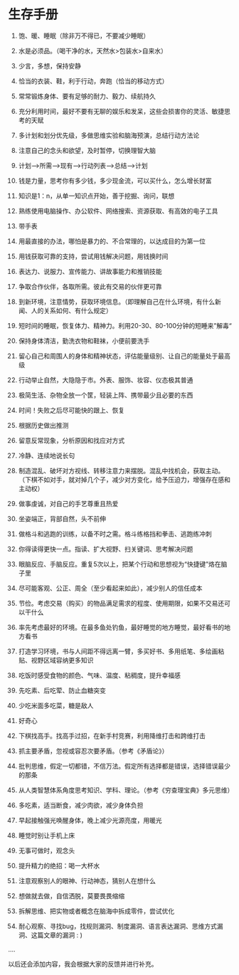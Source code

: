 # 生存手册

1. 饱、暖、睡眠（除非万不得已，不要减少睡眠）

2. 水是必须品。（喝干净的水，天然水>包装水>自来水）

3. 少言，多想，保持安静

4. 恰当的衣装、鞋，利于行动，奔跑（恰当的移动方式）

5. 常常锻炼身体、要有足够的耐力、毅力、续航持久

6. 充分利用时间，最好不要有无聊的娱乐和发呆，这些会损害你的灵活、敏捷思考的天赋

7. 多计划和划分优先级，多做思维实验和脑海预演，总结行动方法论

8. 注意自己的念头和欲望，及时暂停，切换理智大脑

9. 计划—>所需—>现有—>行动列表—>总结—>计划

10. 钱是力量，思考你有多少钱，多少现金流，可以买什么，怎么增长财富

11. 知识是1：n，从单一知识点开始，善于挖掘、询问，联想

12. 熟练使用电脑操作、办公软件、网络搜索、资源获取、有高效的电子工具

13. 带手表

14. 用最直接的办法，哪怕是暴力的、不合常理的，以达成目的为第一位

15. 用钱获取可靠的支持，尝试用钱解决问题，用钱换时间

16. 表达力、说服力、宣传能力、讲故事能力和推销技能

17. 争取合作伙伴，各取所需。彼此有交易的伙伴更可靠

18. 到新环境，注意情势，获取环境信息。（即理解自己在什么环境，有什么新闻、人的关系如何、有什么规定）

19. 短时间的睡眠，恢复体力、精神力。利用20-30、80-100分钟的短睡来”解毒“

20. 保持身体清洁，勤洗衣物和鞋袜，小便前要洗手

21. 留心自己和周围人的身体和精神状态，评估能量级别、让自己的能量处于最高级

22. 行动举止自然，大隐隐于市。外表、服饰、妆容、仪态极其普通

23. 极简生活、杂物全放一个筐，轻装上阵、携带最少且必要的东西

24. 时间！失败之后尽可能快的跟上、恢复

25. 根据历史做出推测

26. 留意反常现象，分析原因和找应对方式

27. 冷静、连续地说长句

28. 制造混乱、破坏对方视线、转移注意力来摆脱。混乱中找机会，获取主动。（下棋不如对手，就对掉几个子，减少对方变化，给予压迫力，增强存在感和主动权）

29. 做事虔诚，对自己的手艺尊重且热爱

30. 坐姿端正，背部自然，头不前伸

31. 做格斗和逃跑的训练，以备不时之需。格斗练格挡和拳击、逃跑练冲刺

32. 你得读得更快一点。指读、扩大视野、扫关键词、思考解决问题

33. 眼脑反应、手脑反应。重复5次以上，把某个行动和思想视为“快捷键”烙在脑子里

34. 尽可能客观、公正、周全（至少看起来如此），减少别人的信任成本

35. 节俭。考虑交易（购买）的物品满足需求的程度、使用期限，如果不交易还可以干什么

36. 率先考虑最好的环境。在最多鱼处钓鱼，最好睡觉的地方睡觉，最好看书的地方看书

37. 打造学习环境，书与人间距不得远离一臂，多买好书、多用纸笔、多绘画粘贴、视野区域容纳更多知识

38. 吃饭时感受食物的颜色、气味、温度、粘稠度，提升幸福感

39. 先吃素、后吃荤、防止血糖突变

40. 少吃米面多吃菜，糖是敌人

41. 好奇心

42. 下棋找高手。找高手过招，在新手村竞赛，利用降维打击和跨维打击

43. 抓主要矛盾，忽视或容忍次要矛盾。（参考《矛盾论》）

44. 批判思维，假定一切都错，不信万法。假定所有选择都是错误，选择错误最少的那条

45. 从人类智慧体系角度思考知识、学科、理论。（参考《穷查理宝典》多元思维）

46. 多吃素，适当断食，减少肉欲，减少身体负担

47. 早起接触强光唤醒身体，晚上减少光源亮度，用暖光

48. 睡觉时别让手机上床

49. 无事可做时，观念头

50. 提升精力的绝招：喝一大杯水

51. 注意观察别人的眼神、行动神态，猜别人在想什么

52. 想做就去做，自信洒脱，莫要畏畏缩缩

53. 拆解思维、把实物或者概念在脑海中拆成零件，尝试优化

54. 耐心观察、寻找bug，找规则漏洞、制度漏洞、语言表达漏洞、思维方式漏洞、这篇文章的漏洞 : )


....

以后还会添加内容，我会根据大家的反馈并进行补充。

